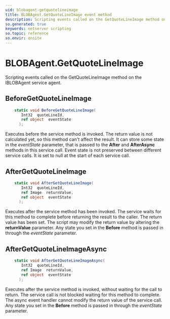 ```yaml
---
uid: blobagent-getquotelineimage
title: BLOBAgent.GetQuoteLineImage event method
description: Scripting events called on the GetQuoteLineImage method on the BLOBAgent service agent.
so.generated: true
keywords: netserver scripting
so.topic: reference
so.envir: onsite
---
```

# BLOBAgent.GetQuoteLineImage

Scripting events called on the <see cref='M:IBLOBAgent.GetQuoteLineImage'>GetQuoteLineImage</see> method on the <see cref='IBLOBAgent'>IBLOBAgent</see>  service agent.

## BeforeGetQuoteLineImage
```cs
    static void BeforeGetQuoteLineImage(
       Int32  quoteLineId,
       ref object  eventState
      );
```
Executes before the service method is invoked.
The return value is not calculated yet, so this method can't affect the result.
It can store some state in the *eventState* parameter, that is passed to the **After** and **AfterAsync** methods in this service call.
Event state is not preserved between different service calls. It is set to null at the start of each service call.
## AfterGetQuoteLineImage
```cs
    static void AfterGetQuoteLineImage(
       Int32  quoteLineId,
       ref Image  returnValue,
       ref object  eventState
      );
```
Executes after the service method has been invoked. The service waits for this method to complete before returning the result to the caller.
The return value has been set. The script may modify the return value by altering the **returnValue** parameter.
Any state you set in the **Before** method is passed in through the *eventState* parameter.
## AfterGetQuoteLineImageAsync
```cs
    static void AfterGetQuoteLineImageAsync(
       Int32  quoteLineId,
       ref Image  returnValue,
       ref object  eventState
      );
```
Executes after the service method is invoked, without waiting for the call to return.
The service call is not blocked waiting for this method to complete.
The async event handler cannot modify the return value of the service call.
Any state you set in the **Before** method is passed in through the *eventState* parameter.

